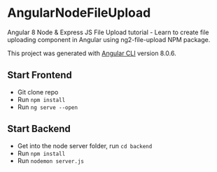 # AngularNodeFileUpload

Angular 8 Node & Express JS File Upload tutorial - Learn to create file uploading component in Angular using ng2-file-upload NPM package.

This project was generated with [Angular CLI](https://github.com/angular/angular-cli) version 8.0.6.

## Start Frontend
- Git clone repo
- Run `npm install`
- Run `ng serve --open`

## Start Backend
- Get into the node server folder, run `cd backend`
- Run `npm install`
- Run `nodemon server.js`
